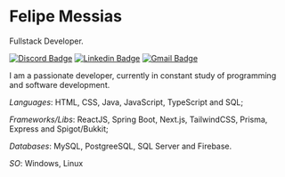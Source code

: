 # Felipe Messias

Fullstack Developer.

[![Discord Badge](https://img.shields.io/badge/-@FelipeMessias-FF6264?style=flat-square&labelColor=FF6264&logo=discord&logoColor=white&link=https://discord.com/channels/@me/486960057863372816)](https://discord.com/channels/@me/486960057863372816) 
[![Linkedin Badge](https://img.shields.io/badge/-Felipe%20Messias-FF6264?style=flat-square&logo=Linkedin&logoColor=white&link=https://www.linkedin.com/in/felipe-messias-fms
)](https://www.linkedin.com/in/felipe-messias-fms) 
[![Gmail Badge](https://img.shields.io/badge/-felipe.messias.fms@gmail.com-FF6264?style=flat-square&logo=Gmail&logoColor=white&link=mailto:felipe.messias.fms@gmail.com)](mailto:felipe.messias.fms@gmail.com)

I am a passionate developer, currently in constant study of programming and software development.


*Languages*: HTML, CSS, Java, JavaScript, TypeScript and SQL;

*Frameworks/Libs*: ReactJS, Spring Boot, Next.js, TailwindCSS, Prisma, Express and Spigot/Bukkit;

*Databases*: MySQL, PostgreeSQL, SQL Server and Firebase.

*SO*: Windows, Linux
